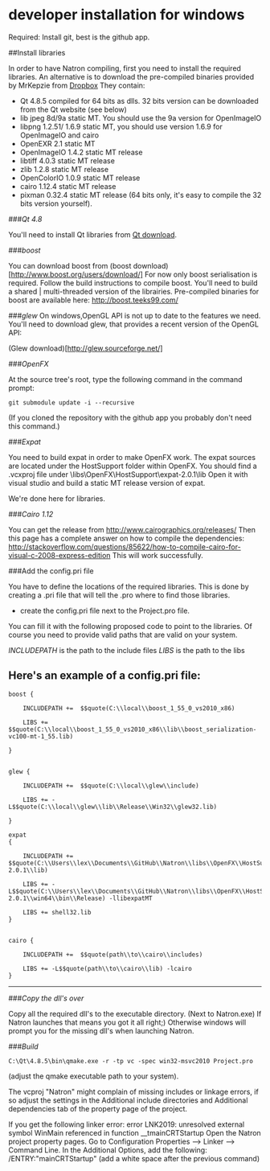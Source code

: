 developer installation for windows
==================================

Required: Install git, best is the github app.

##Install libraries

In order to have Natron compiling, first you need to install the required libraries.
An alternative is to download the pre-compiled binaries provided by MrKepzie from
[Dropbox](https://www.dropbox.com/s/s5yuh9k3kum99jp/3rdparty_windows_32_and_64bits_msvc2010.zip)
They contain:
* Qt 4.8.5 compiled for 64 bits as dlls. 32 bits version can be downloaded from the Qt website (see below)
* lib jpeg 8d/9a static MT. You should use the 9a version for OpenImageIO
* libpng 1.2.51/ 1.6.9 static MT, you should use version 1.6.9 for OpenImageIO and cairo
* OpenEXR 2.1 static MT
* OpenImageIO 1.4.2 static MT release
* libtiff 4.0.3 static MT release
* zlib 1.2.8 static MT release
* OpenColorIO 1.0.9 static MT release
* cairo 1.12.4 static MT release
* pixman 0.32.4 static MT release (64 bits only, it's easy to compile the 32 bits version yourself).

###*Qt 4.8*

You'll need to install Qt libraries from [Qt download](http://qt-project.org/downloads). 

###*boost*

You can download boost from 
(boost download)[http://www.boost.org/users/download/]
For now only boost serialisation is required. Follow the build instructions to compile
boost. You'll need to build a shared | multi-threaded version of the librairies.
Pre-compiled binaries for boost are available here:
http://boost.teeks99.com/

###*glew*
On windows,OpenGL API is not up to date to the features we need.
You'll need to download glew, that provides a recent version of the OpenGL API:

(Glew download)[http://glew.sourceforge.net/]


###*OpenFX*

At the source tree's root, type the following command in the command prompt:

	git submodule update -i --recursive
	
(If you cloned the repository with the github app you probably don't need this command.)

###*Expat*

You need to build expat in order to make OpenFX work.
The expat sources are located under the HostSupport folder within OpenFX.
You should find a .vcxproj file under
\libs\OpenFX\HostSupport\expat-2.0.1\lib
Open it with visual studio and build a static MT release version of expat.

We're done here for libraries.

###*Cairo 1.12*

You can get the release from http://www.cairographics.org/releases/
Then this page has a complete answer on how to compile the dependencies:
http://stackoverflow.com/questions/85622/how-to-compile-cairo-for-visual-c-2008-express-edition
This will work successfully.

###Add the config.pri file

You have to define the locations of the required libraries.
This is done by creating a .pri file that will tell the .pro where to find those libraries.

- create the config.pri file next to the Project.pro file.

You can fill it with the following proposed code to point to the libraries.
Of course you need to provide valid paths that are valid on your system.

*INCLUDEPATH* is the path to the include files
*LIBS* is the path to the libs

Here's an example of a config.pri file:
---------------------------------------

	boost {

    	INCLUDEPATH +=  $$quote(C:\\local\\boost_1_55_0_vs2010_x86)
    
	    LIBS += $$quote(C:\\local\\boost_1_55_0_vs2010_x86\\lib\\boost_serialization-vc100-mt-1_55.lib)
	    
	}


	glew {
	
    	INCLUDEPATH +=  $$quote(C:\\local\\glew\\include)
    	
	    LIBS += -L$$quote(C:\\local\\glew\\lib\\Release\\Win32\\glew32.lib)
	    
	}

	expat
	{
	
		INCLUDEPATH += $$quote(C:\\Users\\lex\\Documents\\GitHub\\Natron\\libs\\OpenFX\\HostSupport\\expat-2.0.1\\lib)
		
		LIBS += -L$$quote(C:\\Users\\lex\\Documents\\GitHub\\Natron\\libs\\OpenFX\\HostSupport\\expat-2.0.1\\win64\\bin\\Release) -llibexpatMT
		
		LIBS += shell32.lib	
	}

	
	cairo {
	
		INCLUDEPATH +=  $$quote(path\\to\\cairo\\includes)
    
	    LIBS += -L$$quote(path\\to\\cairo\\lib) -lcairo
	}

---------------------------------------------

###*Copy the dll's over*

Copy all the required dll's to the executable directory. (Next to Natron.exe)
If Natron launches that means you got it all right;) Otherwise windows will prompt you
for the missing dll's when launching Natron.

###*Build*


	C:\Qt\4.8.5\bin\qmake.exe -r -tp vc -spec win32-msvc2010 Project.pro

(adjust the qmake executable path to your system).

The vcproj "Natron" might complain of missing includes or linkage errors, if so adjust
the settings in the Additional include directories and Additional dependencies tab of
the property page of the project.

If you get the following linker error:
error LNK2019: unresolved external symbol WinMain referenced in function __tmainCRTStartup
Open the Natron project property pages. Go to Configuration Properties --> Linker --> Command Line.
In the Additional Options, add the following: 
     /ENTRY:"mainCRTStartup" 
(add a white space after the previous command)


